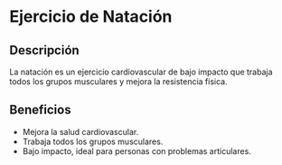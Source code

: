 # Ejercicio de Natación

## Descripción
La natación es un ejercicio cardiovascular de bajo impacto que trabaja todos los grupos musculares y mejora la resistencia física.

## Beneficios
- Mejora la salud cardiovascular.
- Trabaja todos los grupos musculares.
- Bajo impacto, ideal para personas con problemas articulares.
